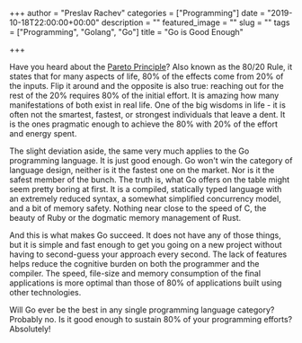 +++
author = "Preslav Rachev"
categories = ["Programming"]
date = "2019-10-18T22:00:00+00:00"
description = ""
featured_image = ""
slug = ""
tags = ["Programming", "Golang", "Go"]
title = "Go is Good Enough"

+++

Have you heard about the [Pareto Principle](https://en.wikipedia.org/wiki/Pareto_principle)? Also known as the 80/20 Rule, it states that for many aspects of life, 80% of the effects come from 20% of the inputs. Flip it around and the opposite is also true: reaching out for the rest of the 20% requires 80% of the initial effort. It is amazing how many manifestations of both exist in real life. One of the big wisdoms in life - it is often not the smartest, fastest, or strongest individuals that leave a dent. It is the ones pragmatic enough to achieve the 80% with 20% of the effort and energy spent. 

The slight deviation aside, the same very much applies to the Go programming language. It is just good enough. Go won't win the category of language design, neither is it the fastest one on the market. Nor is it the safest member of the bunch. The truth is, what Go offers on the table might seem pretty boring at first. It is a compiled, statically typed language with an extremely reduced syntax, a somewhat simplified concurrency model, and a bit of memory safety. Nothing near close to the speed of C, the beauty of Ruby or the dogmatic memory management of Rust. 

And this is what makes Go succeed. It does not have any of those things, but it is simple and fast enough to get you going on a new project without having to second-guess your approach every second. The lack of features helps reduce the cognitive burden on both the programmer and the compiler. The speed, file-size and memory consumption of the final applications is more optimal than those of 80% of applications built using other technologies.

Will Go ever be the best in any single programming language category? Probably no. Is it good enough to sustain 80% of your programming efforts? Absolutely!
